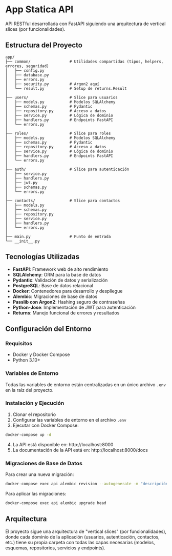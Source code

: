 # App Statica API

API RESTful desarrollada con FastAPI siguiendo una arquitectura de vertical slices (por funcionalidades).

## Estructura del Proyecto

```
app/
├── common/                 # Utilidades compartidas (tipos, helpers, errores, seguridad)
│   ├── config.py
│   ├── database.py
│   ├── errors.py
│   ├── security.py         # Argon2 aquí
│   └── result.py           # Setup de returns.Result
│
├── users/                  # Slice para usuarios
│   ├── models.py           # Modelos SQLAlchemy
│   ├── schemas.py          # Pydantic
│   ├── repository.py       # Acceso a datos
│   ├── service.py          # Lógica de dominio
│   ├── handlers.py         # Endpoints FastAPI
│   └── errors.py
│
├── roles/                  # Slice para roles
│   ├── models.py           # Modelos SQLAlchemy
│   ├── schemas.py          # Pydantic
│   ├── repository.py       # Acceso a datos
│   ├── service.py          # Lógica de dominio
│   ├── handlers.py         # Endpoints FastAPI
│   └── errors.py
│
├── auth/                   # Slice para autenticación
│   ├── service.py
│   ├── handlers.py
│   ├── jwt.py
│   ├── schemas.py
│   └── errors.py
│
├── contacts/               # Slice para contactos
│   ├── models.py
│   ├── schemas.py
│   ├── repository.py
│   ├── service.py
│   ├── handlers.py
│   └── errors.py
│
├── main.py                 # Punto de entrada
└── __init__.py
```

## Tecnologías Utilizadas

- **FastAPI**: Framework web de alto rendimiento
- **SQLAlchemy**: ORM para la base de datos
- **Pydantic**: Validación de datos y serialización
- **PostgreSQL**: Base de datos relacional
- **Docker**: Contenedores para desarrollo y despliegue
- **Alembic**: Migraciones de base de datos
- **Passlib con Argon2**: Hashing seguro de contraseñas
- **Python-Jose**: Implementación de JWT para autenticación
- **Returns**: Manejo funcional de errores y resultados

## Configuración del Entorno

### Requisitos

- Docker y Docker Compose
- Python 3.10+

### Variables de Entorno

Todas las variables de entorno están centralizadas en un único archivo `.env` en la raíz del proyecto.

### Instalación y Ejecución

1. Clonar el repositorio
2. Configurar las variables de entorno en el archivo `.env`
3. Ejecutar con Docker Compose:

```bash
docker-compose up -d
```

4. La API está disponible en: http://localhost:8000
5. La documentación de la API está en: http://localhost:8000/docs

### Migraciones de Base de Datos

Para crear una nueva migración:

```bash
docker-compose exec api alembic revision --autogenerate -m "descripción"
```

Para aplicar las migraciones:

```bash
docker-compose exec api alembic upgrade head
```

## Arquitectura

El proyecto sigue una arquitectura de "vertical slices" (por funcionalidades), donde cada dominio de la aplicación (usuarios, autenticación, contactos, etc.) tiene su propia carpeta con todas las capas necesarias (modelos, esquemas, repositorios, servicios y endpoints).

